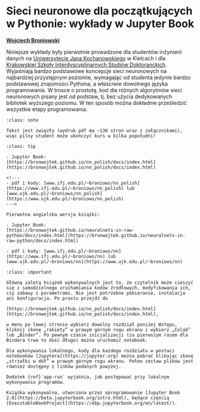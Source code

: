 

<!-- #region -->
# Sieci neuronowe dla początkujących w Pythonie: wykłady w Jupyter Book


[**Wojciech Broniowski**](https://www.ujk.edu.pl/~broniows)

<!--
[**Jan Kochanowski University**](https://www.ujk.edu.pl), Kielce, Poland, and

[**Institute of Nuclear Physics PAN**](https://www.ifj.edu.pl), Kraków
-->

<!-- #endregion -->

Niniejsze wykłady były pierwotnie prowadzone dla studentów inżynierii danych na  [Uniwersytecie Jana Kochanowskiego](https://www.ujk.edu.pl) w Kielcach i dla [Krakowskiej Szkoły Interdyscyplinarnych Studiów Doktoranckich](https://kisd.ifj.edu.pl/news/). Wyjaśniają bardzo podstawowe koncepcje sieci neuronowych na najbardziej przystępnym poziomie, wymagając od studenta jedynie bardzo podstawowej znajomości Pythona, a właściwie dowolnego języka programowania. W trosce o prostotę, kod dla różnych algorytmów sieci neuronowych pisany jest od podstaw, tj. bez użycia dedykowanych bibliotek wyższego poziomu. W ten sposób można dokładnie prześledzić wszystkie etapy programowania.

```{admonition} Zwięzłość
:class: note

Tekst jest zwięzły (wydruk pdf ma ~130 stron wraz z załącznikami), więc pilny student może ukończyć kurs w kilka popołudni!
```


```{admonition} Linki
:class: tip

- Jupyter Book: 
[https://bronwojtek.github.io/nn_polish/docs/index.html](https://bronwojtek.github.io/nn_polish/docs/index.html)

<!---
- pdf i kody: [www.ifj.edu.pl/~broniows/nn_polish](https://www.ifj.edu.pl/~broniows/nn_polish) lub [www.ujk.edu.pl/~broniows/nn_polish](https://www.ujk.edu.pl/~broniows/nn_polish)
--->

Pierwotna angielska wersja książki:

- Jupyter Book: 
[https://bronwojtek.github.io/neuralnets-in-raw-python/docs/index.html](https://bronwojtek.github.io/neuralnets-in-raw-python/docs/index.html)

- pdf i kody: [www.ifj.edu.pl/~broniows/nn](https://www.ifj.edu.pl/~broniows/nn) lub [www.ujk.edu.pl/~broniows/nn](https://www.ujk.edu.pl/~broniows/nn)

```


```{admonition} Jak uruchamiać kody w książce
:class: important

Główną zaletą książek wykonywalnych jest to, że czytelnik może cieszyć się z samodzielnego uruchamiania kodów źródłowych, modyfikowania ich, czy zabawy z parametrami. Nie jest potrzebne pobieranie, instalacja ani konfiguracja. Po prostu przejdź do

[https://bronwojtek.github.io/nn_polish/docs/index.html](https://bronwojtek.github.io/nn_polish/docs/index.html),

w menu po lewej stronie wybierz dowolny rozdział poniżej Wstępu, kliknij ikonę „rakiety” w prawym górnym rogu ekranu i wybierz „Colab” lub „Binder”. Po pewnym czasie inicjalizacji (za pierwszym razem dla Bindera trwa to dość długo) można uruchomić notebook.

Dla wykonywania lokalnego, kody dla każdego rozdziału w postaci
notebooków [Jupytera](https://jupyter.org) można pobrać klikając ikonę „strzałki w dół” w prawym górnym rogu ekranu. Pełen zestaw plików jest również dostępny z linków podanych powyżej.

Dodatek {ref}`app-run` wyjaśnia, jak postępować przy lokalnym wykonywaniu programów.
```

```{admonition} $~$
Książka wykonywalna, utworzona przez oprogramowanie [Jupyter Book
2.0](https://beta.jupyterbook.org/intro.html), będące częścią
[ExecutableBookProject](https://ebp.jupyterbook.org/en/latest/).  
```

<!--

ISBN: **978-83-962099-0-0** (wersja pdf) 

![](images/barcode.png)

-->
